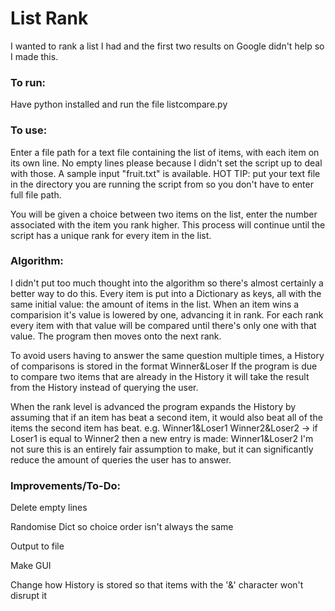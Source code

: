 List Rank
==============

I wanted to rank a list I had and the first two results on Google didn't help so I made this.

### To run:
Have python installed and run the file listcompare.py


### To use:
Enter a file path for a text file containing the list of items, with each item on its own line.
No empty lines please because I didn't set the script up to deal with those.
A sample input "fruit.txt" is available.
HOT TIP: put your text file in the directory you are running the script from so you don't have to enter full file path.

You will be given a choice between two items on the list, enter the number associated with the item you rank higher.
This process will continue until the script has a unique rank for every item in the list.

### Algorithm:
I didn't put too much thought into the algorithm so there's almost certainly a better way to do this.
Every item is put into a Dictionary as keys, all with the same initial value: the amount of items in the list.
When an item wins a comparision it's value is lowered by one, advancing it in rank.
For each rank every item with that value will be compared until there's only one with that value.
The program then moves onto the next rank.

To avoid users having to answer the same question multiple times, a History of comparisons is stored in the format Winner&Loser
If the program is due to compare two items that are already in the History it will take the result from the History instead of querying the user.

When the rank level is advanced the program expands the History by assuming that if an item has beat a second item, it would also beat all of the items the second item has beat.
e.g. Winner1&Loser1 Winner2&Loser2 -> if Loser1 is equal to Winner2 then a new entry is made: Winner1&Loser2
I'm not sure this is an entirely fair assumption to make, but it can significantly reduce the amount of queries the user has to answer.

### Improvements/To-Do:
Delete empty lines

Randomise Dict so choice order isn't always the same

Output to file

Make GUI

Change how History is stored so that items with the '&' character won't disrupt it
